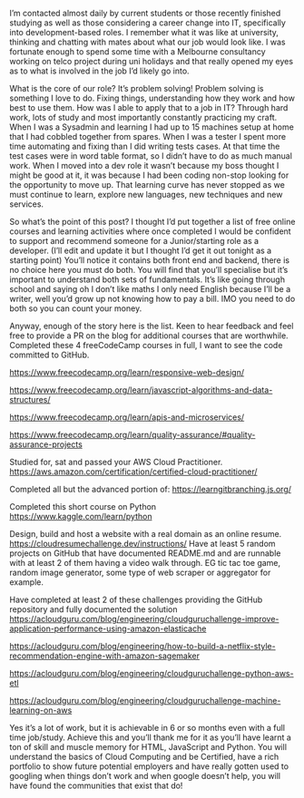 I’m contacted almost daily by current students or those recently finished studying as well as those considering a career change into IT, specifically into development-based roles. I remember what it was like at university, thinking and chatting with mates about what our job would look like. I was fortunate enough to spend some time with a Melbourne consultancy working on telco project during uni holidays and that really opened my eyes as to what is involved in the job I’d likely go into.

What is the core of our role? It’s problem solving!
Problem solving is something I love to do. Fixing things, understanding how they work and how best to use them. How was I able to apply that to a job in IT? Through hard work, lots of study and most importantly constantly practicing my craft. When I was a Sysadmin and learning I had up to 15 machines setup at home that I had cobbled together from spares. When I was a tester I spent more time automating and fixing than I did writing tests cases. At that time the test cases were in word table format, so I didn’t have to do as much manual work. When I moved into a dev role it wasn’t because my boss thought I might be good at it, it was because I had been coding non-stop looking for the opportunity to move up. That learning curve has never stopped as we must continue to learn, explore new languages, new techniques and new services.

So what’s the point of this post? I thought I’d put together a list of free online courses and learning activities where once completed I would be confident to support and recommend someone for a Junior/starting role as a developer. (I’ll edit and update it but I thought I’d get it out tonight as a starting point)
You’ll notice it contains both front end and backend, there is no choice here you must do both. You will find that you’ll specialise but it’s important to understand both sets of fundamentals. It’s like going through school and saying oh I don’t like maths I only need English because I’ll be a writer, well you’d grow up not knowing how to pay a bill. IMO you need to do both so you can count your money.

Anyway, enough of the story here is the list. Keen to hear feedback and feel free to provide a PR on the blog for additional courses that are worthwhile.
Completed these 4 freeCodeCamp courses in full, I want to see the code committed to GitHub.

https://www.freecodecamp.org/learn/responsive-web-design/

https://www.freecodecamp.org/learn/javascript-algorithms-and-data-structures/

https://www.freecodecamp.org/learn/apis-and-microservices/

https://www.freecodecamp.org/learn/quality-assurance/#quality-assurance-projects

Studied for, sat and passed your AWS Cloud Practitioner. https://aws.amazon.com/certification/certified-cloud-practitioner/

Completed all but the advanced portion of: https://learngitbranching.js.org/

Completed this short course on Python https://www.kaggle.com/learn/python

Design, build and host a website with a real domain as an online resume. https://cloudresumechallenge.dev/instructions/
Have at least 5 random projects on GitHub that have documented README.md and are runnable with at least 2 of them having a video walk through. EG tic tac toe game, random image generator, some type of web scraper or aggregator for example.

Have completed at least 2 of these challenges providing the GitHub repository and fully documented the solution
https://acloudguru.com/blog/engineering/cloudguruchallenge-improve-application-performance-using-amazon-elasticache

https://acloudguru.com/blog/engineering/how-to-build-a-netflix-style-recommendation-engine-with-amazon-sagemaker

https://acloudguru.com/blog/engineering/cloudguruchallenge-python-aws-etl

https://acloudguru.com/blog/engineering/cloudguruchallenge-machine-learning-on-aws

Yes it’s a lot of work, but it is achievable in 6 or so months even with a full time job/study. Achieve this and you’ll thank me for it as you’ll have learnt a ton of skill and muscle memory for HTML, JavaScript and Python. You will understand the basics of Cloud Computing and be Certified, have a rich portfolio to show future potential employers and have really gotten used to googling when things don’t work and when google doesn’t help, you will have found the communities that exist that do!